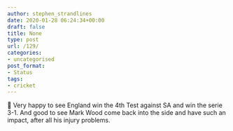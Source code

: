 ```yaml
---
author: stephen_strandlines
date: 2020-01-28 06:24:34+00:00
draft: false
title: None
type: post
url: /129/
categories:
- uncategorised
post_format:
- Status
tags:
- cricket
---
```


🏏 Very happy to see England win the 4th Test against SA and win the serie 3-1. And good to see Mark Wood come back into the side and have such an impact, after all his injury problems. 
